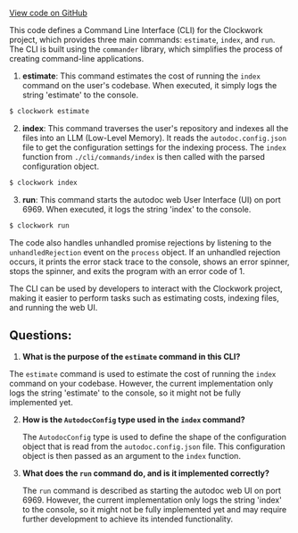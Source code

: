 [View code on GitHub](https://github.com/context-labs/autodoc/blob/master/src/index.ts)

This code defines a Command Line Interface (CLI) for the Clockwork project, which provides three main commands: `estimate`, `index`, and `run`. The CLI is built using the `commander` library, which simplifies the process of creating command-line applications.

1. **estimate**: This command estimates the cost of running the `index` command on the user's codebase. When executed, it simply logs the string 'estimate' to the console.

```bash
$ clockwork estimate
```

2. **index**: This command traverses the user's repository and indexes all the files into an LLM (Low-Level Memory). It reads the `autodoc.config.json` file to get the configuration settings for the indexing process. The `index` function from `./cli/commands/index` is then called with the parsed configuration object.

```bash
$ clockwork index
```

3. **run**: This command starts the autodoc web User Interface (UI) on port 6969. When executed, it logs the string 'index' to the console.

```bash
$ clockwork run
```

The code also handles unhandled promise rejections by listening to the `unhandledRejection` event on the `process` object. If an unhandled rejection occurs, it prints the error stack trace to the console, shows an error spinner, stops the spinner, and exits the program with an error code of 1.

The CLI can be used by developers to interact with the Clockwork project, making it easier to perform tasks such as estimating costs, indexing files, and running the web UI.
## Questions: 
 1. **What is the purpose of the `estimate` command in this CLI?**

   The `estimate` command is used to estimate the cost of running the `index` command on your codebase. However, the current implementation only logs the string 'estimate' to the console, so it might not be fully implemented yet.

2. **How is the `AutodocConfig` type used in the `index` command?**

   The `AutodocConfig` type is used to define the shape of the configuration object that is read from the `autodoc.config.json` file. This configuration object is then passed as an argument to the `index` function.

3. **What does the `run` command do, and is it implemented correctly?**

   The `run` command is described as starting the autodoc web UI on port 6969. However, the current implementation only logs the string 'index' to the console, so it might not be fully implemented yet and may require further development to achieve its intended functionality.